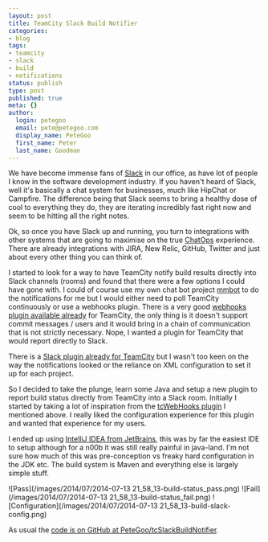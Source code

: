 ```yaml
---
layout: post
title: TeamCity Slack Build Notifier
categories:
- blog
tags:
- teamcity
- slack
- build
- notifications
status: publish
type: post
published: true
meta: {}
author:
  login: petegoo
  email: pete@petegoo.com
  display_name: PeteGoo
  first_name: Peter
  last_name: Goodman
---
```


We have become immense fans of [Slack](http://slack.com) in our office, as have lot of people I know in the software development industry. If you haven't heard of Slack, well it's basically a chat system for businesses, much like HipChat or Campfire. The difference being that Slack seems to bring a healthy dose of cool to everything they do, they are iterating incredibly fast right now and seem to be hitting all the right notes.

Ok, so once you have Slack up and running, you turn to integrations with other systems that are going to maximise on the true [ChatOps](https://www.youtube.com/watch?v=NST3u-GjjFw) experience. There are already integrations with JIRA, New Relic, GitHub, Twitter and just about every other thing you can think of. 

I started to look for a way to have TeamCity notify build results directly into Slack channels (rooms) and found that there were a few options I could have gone with. I could of course use my own chat bot project [mmbot](https://github.com/mmbot) to do the notifications for me but I would either need to poll TeamCity continuously or use a webhooks plugin. There is a very good [webhooks plugin available already](https://netwolfuk.wordpress.com/category/teamcity/tcplugins/tcwebhooks/) for TeamCity, the only thing is it doesn't support commit messages / users and it would bring in a chain of communication that is not strictly necessary. Nope, I wanted a plugin for TeamCity that would report directly to Slack.

There is a [Slack plugin already for TeamCity](https://github.com/Tapadoo/TCSlackNotifierPlugin) but I wasn't too keen on the way the notifications looked or the reliance on XML configuration to set it up for each project. 

So I decided to take the plunge, learn some Java and setup a new plugin to report build status directly from TeamCity into a Slack room. Initially I started by taking a lot of inspiration from the [tcWebHooks plugin](https://netwolfuk.wordpress.com/category/teamcity/tcplugins/tcwebhooks/) I mentioned above. I really liked the configuration experience for this plugin and wanted that experience for my users.

I ended up using [IntelliJ IDEA from JetBrains](http://www.jetbrains.com/idea/), this was by far the easiest IDE to setup although for a n00b it was still really painful in java-land. I'm not sure how much of this was pre-conception vs freaky hard configuration in the JDK etc. The build system is Maven and everything else is largely simple stuff.

![Pass](/images/2014/07/2014-07-13 21_58_13-build-status_pass.png)
![Fail](/images/2014/07/2014-07-13 21_58_13-build-status_fail.png)
![Configuration](/images/2014/07/2014-07-13 21_58_13-build-slack-config.png)

As usual the [code is on GitHub at PeteGoo/tcSlackBuildNotifier](https://github.com/PeteGoo/tcSlackBuildNotifier).
